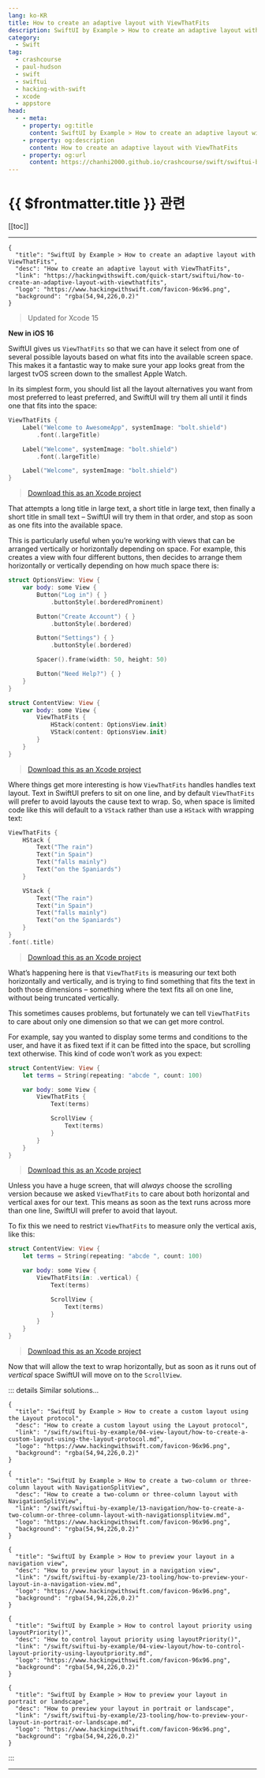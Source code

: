 ```yaml
---
lang: ko-KR
title: How to create an adaptive layout with ViewThatFits
description: SwiftUI by Example > How to create an adaptive layout with ViewThatFits
category:
  - Swift
tag: 
  - crashcourse
  - paul-hudson
  - swift
  - swiftui
  - hacking-with-swift
  - xcode
  - appstore
head:
  - - meta:
    - property: og:title
      content: SwiftUI by Example > How to create an adaptive layout with ViewThatFits
    - property: og:description
      content: How to create an adaptive layout with ViewThatFits
    - property: og:url
      content: https://chanhi2000.github.io/crashcourse/swift/swiftui-by-example/04-view-layout/how-to-create-an-adaptive-layout-with-viewthatfits.html
---
```


# {{ $frontmatter.title }} 관련

[[toc]]

---

```component VPCard
{
  "title": "SwiftUI by Example > How to create an adaptive layout with ViewThatFits",
  "desc": "How to create an adaptive layout with ViewThatFits",
  "link": "https://hackingwithswift.com/quick-start/swiftui/how-to-create-an-adaptive-layout-with-viewthatfits",
  "logo": "https://www.hackingwithswift.com/favicon-96x96.png",
  "background": "rgba(54,94,226,0.2)"
}
```

> Updated for Xcode 15

**New in iOS 16**

SwiftUI gives us `ViewThatFits` so that we can have it select from one of several possible layouts based on what fits into the available screen space. This makes it a fantastic way to make sure your app looks great from the largest tvOS screen down to the smallest Apple Watch.

In its simplest form, you should list all the layout alternatives you want from most preferred to least preferred, and SwiftUI will try them all until it finds one that fits into the space:

```swift
ViewThatFits {
    Label("Welcome to AwesomeApp", systemImage: "bolt.shield")
        .font(.largeTitle)

    Label("Welcome", systemImage: "bolt.shield")
        .font(.largeTitle)

    Label("Welcome", systemImage: "bolt.shield")
}
```

> [<FontIcon icon="fas fa-file-zipper"/>Download this as an Xcode project](https://www.hackingwithswift.com/files/projects/swiftui/how-to-create-an-adaptive-layout-with-viewthatfits-1.zip)

That attempts a long title in large text, a short title in large text, then finally a short title in small text – SwiftUI will try them in that order, and stop as soon as one fits into the available space.

This is particularly useful when you’re working with views that can be arranged vertically or horizontally depending on space. For example, this creates a view with four different buttons, then decides to arrange them horizontally or vertically depending on how much space there is:

```swift
struct OptionsView: View {
    var body: some View {
        Button("Log in") { }
            .buttonStyle(.borderedProminent)

        Button("Create Account") { }
            .buttonStyle(.bordered)

        Button("Settings") { }
            .buttonStyle(.bordered)

        Spacer().frame(width: 50, height: 50)

        Button("Need Help?") { }
    }
}

struct ContentView: View {
    var body: some View {
        ViewThatFits {
            HStack(content: OptionsView.init)
            VStack(content: OptionsView.init)
        }
    }
}
```

> [<FontIcon icon="fas fa-file-zipper"/>Download this as an Xcode project](https://www.hackingwithswift.com/files/projects/swiftui/how-to-create-an-adaptive-layout-with-viewthatfits-2.zip)

Where things get more interesting is how `ViewThatFits` handles handles text layout. Text in SwiftUI prefers to sit on one line, and by default `ViewThatFits` will prefer to avoid layouts the cause text to wrap. So, when space is limited code like this will default to a `VStack` rather than use a `HStack` with wrapping text:

```swift
ViewThatFits {
    HStack {
        Text("The rain")
        Text("in Spain")
        Text("falls mainly")
        Text("on the Spaniards")
    }

    VStack {
        Text("The rain")
        Text("in Spain")
        Text("falls mainly")
        Text("on the Spaniards")
    }
}
.font(.title)
```

> [<FontIcon icon="fas fa-file-zipper"/>Download this as an Xcode project](https://www.hackingwithswift.com/files/projects/swiftui/how-to-create-an-adaptive-layout-with-viewthatfits-3.zip)

What’s happening here is that `ViewThatFits` is measuring our text both horizontally and vertically, and is trying to find something that fits the text in both those dimensions – something where the text fits all on one line, without being truncated vertically.

This sometimes causes problems, but fortunately we can tell `ViewThatFits` to care about only one dimension so that we can get more control.

For example, say you wanted to display some terms and conditions to the user, and have it as fixed text if it can be fitted into the space, but scrolling text otherwise. This kind of code won’t work as you expect:

```swift
struct ContentView: View {
    let terms = String(repeating: "abcde ", count: 100)

    var body: some View {
        ViewThatFits {
            Text(terms)

            ScrollView {
                Text(terms)
            }
        }
    }
}
```

> [<FontIcon icon="fas fa-file-zipper"/>Download this as an Xcode project](https://www.hackingwithswift.com/files/projects/swiftui/how-to-create-an-adaptive-layout-with-viewthatfits-4.zip)

Unless you have a huge screen, that will _always_ choose the scrolling version because we asked `ViewThatFits` to care about both horizontal and vertical axes for our text. This means as soon as the text runs across more than one line, SwiftUI will prefer to avoid that layout.

To fix this we need to restrict `ViewThatFits` to measure only the vertical axis, like this:

```swift
struct ContentView: View {
    let terms = String(repeating: "abcde ", count: 100)

    var body: some View {
        ViewThatFits(in: .vertical) {
            Text(terms)

            ScrollView {
                Text(terms)
            }
        }
    }
}
```

> [<FontIcon icon="fas fa-file-zipper"/>Download this as an Xcode project](https://www.hackingwithswift.com/files/projects/swiftui/how-to-create-an-adaptive-layout-with-viewthatfits-5.zip)

Now that will allow the text to wrap horizontally, but as soon as it runs out of _vertical_ space SwiftUI will move on to the `ScrollView`.

::: details Similar solutions…

```component VPCard
{
  "title": "SwiftUI by Example > How to create a custom layout using the Layout protocol",
  "desc": "How to create a custom layout using the Layout protocol",
  "link": "/swift/swiftui-by-example/04-view-layout/how-to-create-a-custom-layout-using-the-layout-protocol.md",
  "logo": "https://www.hackingwithswift.com/favicon-96x96.png",
  "background": "rgba(54,94,226,0.2)"
}
```

```component VPCard
{
  "title": "SwiftUI by Example > How to create a two-column or three-column layout with NavigationSplitView",
  "desc": "How to create a two-column or three-column layout with NavigationSplitView",
  "link": "/swift/swiftui-by-example/13-navigation/how-to-create-a-two-column-or-three-column-layout-with-navigationsplitview.md",
  "logo": "https://www.hackingwithswift.com/favicon-96x96.png",
  "background": "rgba(54,94,226,0.2)"
}
```

```component VPCard
{
  "title": "SwiftUI by Example > How to preview your layout in a navigation view",
  "desc": "How to preview your layout in a navigation view",
  "link": "/swift/swiftui-by-example/23-tooling/how-to-preview-your-layout-in-a-navigation-view.md",
  "logo": "https://www.hackingwithswift.com/favicon-96x96.png",
  "background": "rgba(54,94,226,0.2)"
}
```

```component VPCard
{
  "title": "SwiftUI by Example > How to control layout priority using layoutPriority()",
  "desc": "How to control layout priority using layoutPriority()",
  "link": "/swift/swiftui-by-example/04-view-layout/how-to-control-layout-priority-using-layoutpriority.md",
  "logo": "https://www.hackingwithswift.com/favicon-96x96.png",
  "background": "rgba(54,94,226,0.2)"
}
```

```component VPCard
{
  "title": "SwiftUI by Example > How to preview your layout in portrait or landscape",
  "desc": "How to preview your layout in portrait or landscape",
  "link": "/swift/swiftui-by-example/23-tooling/how-to-preview-your-layout-in-portrait-or-landscape.md",
  "logo": "https://www.hackingwithswift.com/favicon-96x96.png",
  "background": "rgba(54,94,226,0.2)"
}
```

:::

---

<TagLinks />